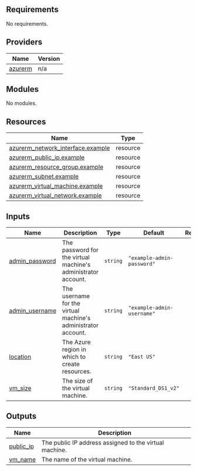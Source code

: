 <!-- BEGIN_TF_DOCS -->
## Requirements

No requirements.

## Providers

| Name | Version |
|------|---------|
| <a name="provider_azurerm"></a> [azurerm](#provider\_azurerm) | n/a |

## Modules

No modules.

## Resources

| Name | Type |
|------|------|
| [azurerm_network_interface.example](https://registry.terraform.io/providers/hashicorp/azurerm/latest/docs/resources/network_interface) | resource |
| [azurerm_public_ip.example](https://registry.terraform.io/providers/hashicorp/azurerm/latest/docs/resources/public_ip) | resource |
| [azurerm_resource_group.example](https://registry.terraform.io/providers/hashicorp/azurerm/latest/docs/resources/resource_group) | resource |
| [azurerm_subnet.example](https://registry.terraform.io/providers/hashicorp/azurerm/latest/docs/resources/subnet) | resource |
| [azurerm_virtual_machine.example](https://registry.terraform.io/providers/hashicorp/azurerm/latest/docs/resources/virtual_machine) | resource |
| [azurerm_virtual_network.example](https://registry.terraform.io/providers/hashicorp/azurerm/latest/docs/resources/virtual_network) | resource |

## Inputs

| Name | Description | Type | Default | Required |
|------|-------------|------|---------|:--------:|
| <a name="input_admin_password"></a> [admin\_password](#input\_admin\_password) | The password for the virtual machine's administrator account. | `string` | `"example-admin-password"` | no |
| <a name="input_admin_username"></a> [admin\_username](#input\_admin\_username) | The username for the virtual machine's administrator account. | `string` | `"example-admin-username"` | no |
| <a name="input_location"></a> [location](#input\_location) | The Azure region in which to create resources. | `string` | `"East US"` | no |
| <a name="input_vm_size"></a> [vm\_size](#input\_vm\_size) | The size of the virtual machine. | `string` | `"Standard_DS1_v2"` | no |

## Outputs

| Name | Description |
|------|-------------|
| <a name="output_public_ip"></a> [public\_ip](#output\_public\_ip) | The public IP address assigned to the virtual machine. |
| <a name="output_vm_name"></a> [vm\_name](#output\_vm\_name) | The name of the virtual machine. |
<!-- END_TF_DOCS -->